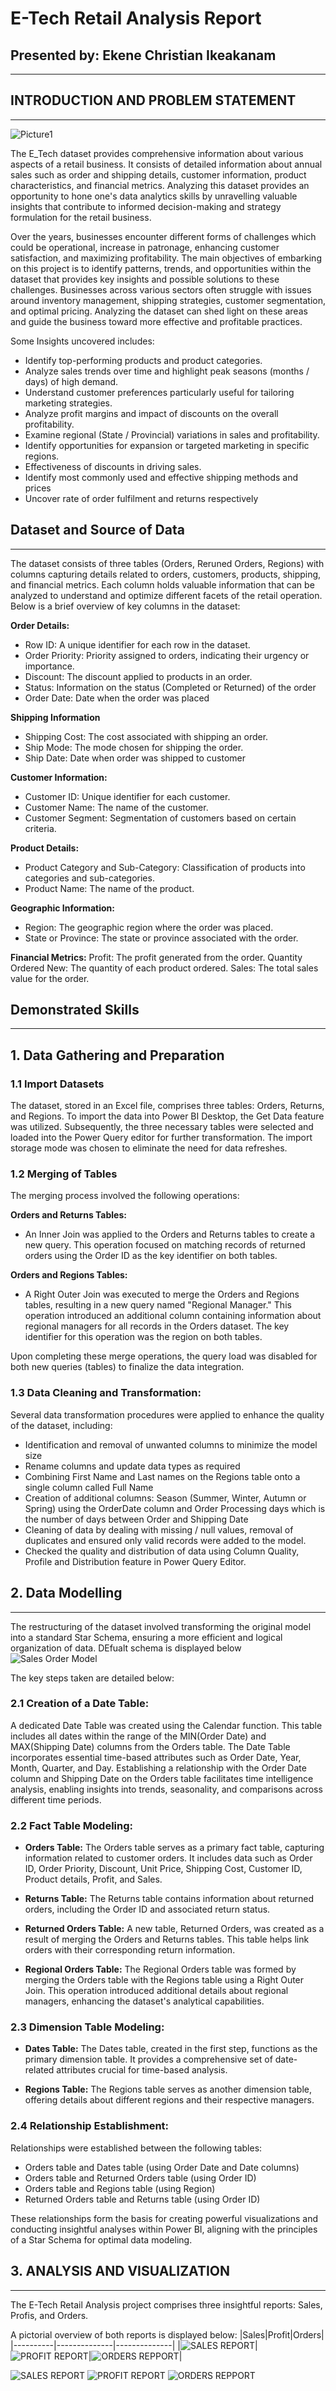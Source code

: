 # E-Tech Retail Analysis Report
## Presented by: Ekene Christian Ikeakanam
___
## INTRODUCTION AND PROBLEM STATEMENT
___

![Picture1](https://github.com/eikeakanam/Retail-Analysis-Report/assets/75729930/5f4da8d5-2ad5-4d51-bcdb-f5e3d8792d41)

The E_Tech dataset provides comprehensive information about various aspects of a retail business. It consists of detailed information about annual sales such as order and shipping details, customer information, product characteristics, and financial metrics. Analyzing this dataset provides an opportunity to hone one's data analytics skills by unravelling valuable insights that contribute to informed decision-making and strategy formulation for the retail business.

Over the years, businesses encounter different forms of challenges which could be operational, increase in patronage, enhancing customer satisfaction, and maximizing profitability. The main objectives of embarking on this project is to identify patterns, trends, and opportunities within the dataset that provides key insights and possible solutions to these challenges. 
Businesses across various sectors often struggle with issues around inventory management, shipping strategies, customer segmentation, and optimal pricing. Analyzing the dataset can shed light on these areas and guide the business toward more effective and profitable practices.

Some Insights uncovered includes:
- Identify top-performing products and product categories.
- Analyze sales trends over time and highlight peak seasons (months / days) of high demand.
- Understand customer preferences particularly useful for tailoring marketing strategies.
- Analyze profit margins and impact of discounts on the overall profitability.
- Examine regional (State / Provincial) variations in sales and profitability.
- Identify opportunities for expansion or targeted marketing in specific regions.
- Effectiveness of discounts in driving sales.
- Identify most commonly used and effective shipping methods and prices
- Uncover rate of order fulfilment and returns respectively

## Dataset and Source of Data
___
The dataset consists of three tables (Orders, Reruned Orders, Regions) with columns capturing details related to orders, customers, products, shipping, and financial metrics. Each column holds valuable information that can be analyzed to understand and optimize different facets of the retail operation.
Below is a brief overview of key columns in the dataset:

**Order Details:**
- Row ID: A unique identifier for each row in the dataset.
- Order Priority: Priority assigned to orders, indicating their urgency or importance.
- Discount: The discount applied to products in an order.
- Status: Information on the status (Completed or Returned) of the order
- Order Date:  Date when the order was placed

**Shipping Information**
- Shipping Cost: The cost associated with shipping an order.
- Ship Mode: The mode chosen for shipping the order.
 - Ship Date: Date when order was shipped to customer

**Customer Information:**
- Customer ID: Unique identifier for each customer.
- Customer Name: The name of the customer.
- Customer Segment: Segmentation of customers based on certain criteria.

**Product Details:**
- Product Category and Sub-Category: Classification of products into categories and sub-categories.
- Product Name: The name of the product.

**Geographic Information:**
- Region: The geographic region where the order was placed.
- State or Province: The state or province associated with the order.

**Financial Metrics:**
Profit: The profit generated from the order.
Quantity Ordered New: The quantity of each product ordered.
Sales: The total sales value for the order.

## Demonstrated Skills
___

## 1. Data Gathering and Preparation

### 1.1 Import Datasets
The dataset, stored in an Excel file, comprises three tables: Orders, Returns, and Regions. To import the data into Power BI Desktop, the Get Data feature was utilized. Subsequently, the three necessary tables were selected and loaded into the Power Query editor for further transformation. The import storage mode was chosen to eliminate the need for data refreshes.

### 1.2 Merging of Tables
The merging process involved the following operations:

**Orders and Returns Tables:**
- An Inner Join was applied to the Orders and Returns tables to create a new query. This operation focused on matching records of returned orders using the Order ID as the key identifier on both tables.

**Orders and Regions Tables:**
- A Right Outer Join was executed to merge the Orders and Regions tables, resulting in a new query named "Regional Manager." This operation introduced an additional column containing information about regional managers for all records in the Orders dataset. The key identifier for this operation was the region on both tables.

Upon completing these merge operations, the query load was disabled for both new queries (tables) to finalize the data integration.

### 1.3 Data Cleaning and Transformation: 
Several data transformation procedures were applied to enhance the quality of the dataset, including:
- Identification and removal of unwanted columns to minimize the model size
- Rename columns and update data types as required
- Combining First Name and Last names on the Regions table onto a single column called Full Name
- Creation of additional columns: Season (Summer, Winter, Autumn or Spring) using the OrderDate column and Order Processing days which is the number of days between Order and Shipping Date
- Cleaning of data by dealing with missing / null values, removal of duplicates and ensured only valid records were added to the model.
- Checked the quality and distribution of data using Column Quality, Profile and Distribution feature in Power Query Editor.

## 2. Data Modelling
___
The restructuring of the dataset involved transforming the original model into a standard Star Schema, ensuring a more efficient and logical organization of data. DEfualt schema is displayed below
![Sales Order Model](https://github.com/eikeakanam/Retail-Analysis-Report/assets/75729930/dfd85fa1-0292-4c41-99bb-9abaf73cb465)


The key steps taken are detailed below:

### 2.1 Creation of a Date Table:
A dedicated Date Table was created using the Calendar function. This table includes all dates within the range of the MIN(Order Date) and MAX(Shipping Date) columns from the Orders table. The Date Table incorporates essential time-based attributes such as Order Date, Year, Month, Quarter, and Day. Establishing a relationship with the Order Date column and Shipping Date on the Orders table facilitates time intelligence analysis, enabling insights into trends, seasonality, and comparisons across different time periods.

### 2.2 Fact Table Modeling:
- **Orders Table:**
The Orders table serves as a primary fact table, capturing information related to customer orders. It includes data such as Order ID, Order Priority, Discount, Unit Price, Shipping Cost, Customer ID, Product details, Profit, and Sales.

- **Returns Table:**
The Returns table contains information about returned orders, including the Order ID and associated return status.

- **Returned Orders Table:**
A new table, Returned Orders, was created as a result of merging the Orders and Returns tables. This table helps link orders with their corresponding return information.

- **Regional Orders Table:**
The Regional Orders table was formed by merging the Orders table with the Regions table using a Right Outer Join. This operation introduced additional details about regional managers, enhancing the dataset's analytical capabilities.

### 2.3 Dimension Table Modeling:
- **Dates Table:**
The Dates table, created in the first step, functions as the primary dimension table. It provides a comprehensive set of date-related attributes crucial for time-based analysis.

- **Regions Table:**
The Regions table serves as another dimension table, offering details about different regions and their respective managers.

### 2.4 Relationship Establishment:
Relationships were established between the following tables:

- Orders table and Dates table (using Order Date and Date columns)
- Orders table and Returned Orders table (using Order ID)
- Orders table and Regions table (using Region)
- Returned Orders table and Returns table (using Order ID)
  
These relationships form the basis for creating powerful visualizations and conducting insightful analyses within Power BI, aligning with the principles of a Star Schema for optimal data modeling.

## 3. ANALYSIS AND VISUALIZATION
___
The E-Tech Retail Analysis project comprises three insightful reports: Sales, Profis, and Orders.

A pictorial overview of both reports is displayed below:
|Sales|Profit|Orders|
|----------|--------------|--------------|
|![SALES REPORT](https://github.com/eikeakanam/Retail-Analysis-Report/assets/75729930/e9aa9f62-c3a8-4ff2-ab80-e72e8ad238ea)|![PROFIT REPORT](https://github.com/eikeakanam/Retail-Analysis-Report/assets/75729930/e5960de7-8def-4ac3-b304-a86921a2e35a)|![ORDERS REPPORT](https://github.com/eikeakanam/Retail-Analysis-Report/assets/75729930/efbd524b-3e9e-4ae5-bac5-435b09db63b0)|

![SALES REPORT](https://github.com/eikeakanam/Retail-Analysis-Report/assets/75729930/e9aa9f62-c3a8-4ff2-ab80-e72e8ad238ea)
![PROFIT REPORT](https://github.com/eikeakanam/Retail-Analysis-Report/assets/75729930/e5960de7-8def-4ac3-b304-a86921a2e35a)
![ORDERS REPPORT](https://github.com/eikeakanam/Retail-Analysis-Report/assets/75729930/efbd524b-3e9e-4ae5-bac5-435b09db63b0)
